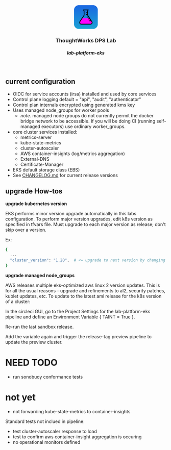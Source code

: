 <div align="center">
	<p>
		<img alt="CircleCI Logo" src="https://github.com/ThoughtWorks-DPS/lab-documentation/blob/master/doc/img/dps-lab.png?sanitize=true" width="75" />
	</p>
  <h3>ThoughtWorks DPS Lab</h3>
  <h5>lab-platform-eks</h5>
</div>
<br />

## current configuration

* OIDC for service accounts (irsa) installed and used by core services
* Control plane logging default = "api", "audit", "authenticator"
* Control plan internals encrypted using generated kms key
* Uses managed node_groups for worker pools
  * _note._ managed node groups do not currently permit the docker bridge network to be accessible. If you will be doing CI (running self-managed executors) use ordinary worker_groups.
* core cluster services installed:
  * metrics-server
  * kube-state-metrics
  * cluster-autoscaler
  * AWS container-insights (log/metrics aggregation)
  * External-DNS
  * Certificate-Manager
* EKS default storage class (EBS)
* See [CHANGELOG.md](./CHANGELOG.md) for current release versions

## upgrade How-tos

**upgrade kubernetes version**

EKS performs minor version upgrade automatically in this labs configuration. To perform major version upgrades, edit k8s version as specified in tfvars file. Must upgrade to each major version as release; don't skip over a version.

Ex:
```bash
{
  ...
  "cluster_version": "1.20",  # <= upgrade to next version by changing to "1.21"
}
```

**upgrade managed node_groups**

AWS releases multiple eks-optimized aws linux 2 version updates. This is for all the usual reasons - upgrade and refinements to al2, security patches, kublet updates, etc. To update to the latest ami release for the k8s version of a cluster:

In the circleci GUI, go to the Project Settings for the lab-platform-eks pipeline and define an Environment Variable { TAINT = True }.

Re-run the last sandbox release.

Add the variable again and trigger the release-tag preview pipeline to update the preview cluster.

# NEED TODO

- run sonobuoy conformance tests

# not yet

- not forwarding kube-state-metrics to container-insights

Standard tests not inclued in pipeline:

- test cluster-autoscaler response to load
- test to confirm aws container-insight aggregation is occuring
- no operational monitors defined
